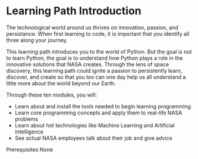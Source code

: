 # Learning Path Introduction

The technological world around us thrives on innovation, passion, and persistance. When first learning to code, it is important that you identify all three along your journey. 

This learning path introduces you to the world of Python. But the goal is not to learn Python, the goal is to understand how Python plays a role in the innovative solutions that NASA creates. Through the lens of space discovery, this learning path could ignite a passion to persistently learn, discover, and create so that you too can one day help us all understand a little more about the world beyond our Earth.

Through these ten modules, you will:

- Learn about and install the tools needed to begin learning programming
- Learn core programming concepts and apply them to real-life NASA problems
- Learn about hot technologies like Machine Learning and Artificial Intelligence
- See actual NASA employees talk about their job and give advice

Prerequisites
None
